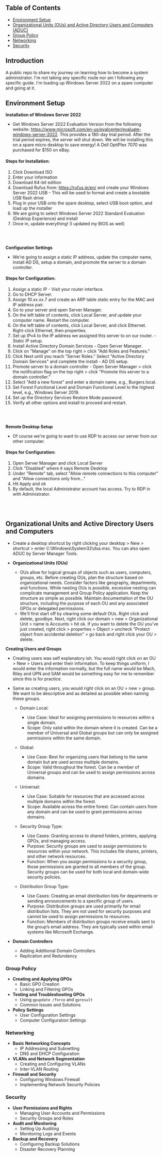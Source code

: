 ## Table of Contents

  - [Environment Setup](#environment-setup)
  - [Organizational Units (OUs) and Active Directory Users and Computers (ADUC)](#organizational-units-and-active-directory-users-and-computers)
  - [Group Policy](#group-policy)
  - [Networking](#networking)
  - [Security](#security)




## Introduction
A public repo to share my journey on learning how to become a system administrator. I'm not taking any specific route nor am I following any specific guide. I'm loading up Windows Server 2022 on a spare computer and going at it.




## Environment Setup

**Installation of Windows Server 2022**
  - Get Windows Server 2022 Evaluation Version from the following website: https://www.microsoft.com/en-us/evalcenter/evaluate-windows-server-2022. This provides a 180-day trial period. After the trial period expires, the server will shut down. We will be installing this on a spare micro desktop to save energy! A Dell OptiPlex 7070 was purchased for $150 on eBay.

#### Steps for Installation:

  1. Click Download ISO
  2. Enter your information
  3. Download 64-bit edition
  4. Download Rufus from: https://rufus.ie/en/ and create your Windows Server 2022 USB - This will be used to format and create a bootable USB flash drive
  5. Plug in your USB onto the spare desktop, select USB boot option, and load up the installer
  6. We are going to select Windows Server 2022 Standard Evaluation (Desktop Experience) and install
  7. Once in, update everything! (I updated my BIOS as well)
<br/>
<br/>




**Configuration Settings**
  - We're going to assign a static IP address, update the computer name, install AD DS, setup a domain, and promote the server to a domain controller.

#### Steps for Configuration:

  1. Assign a static IP - Visit your router interface.
  2. Go to DHCP Server.
  3. Assign 10.xx.xx.7 and create an ARP table static entry for the MAC and IP address pair.
  4. Go to your server and open Server Manager.
  5. On the left table of contents, click Local Server, and update your computer name. Restart the computer.
  6. On the left table of contents, click Local Server, and click Ethernet. Right-click Ethernet, then properties.
  7. Set up IPv4 to the IP address we assigned this server to on our router. - Static IP setup.
  8. Install Active Directory Domain Services - Open Server Manager.
  9. Click on "Manage" on the top right > click "Add Roles and Features."
  10. Click Next until you reach "Server Roles." Select "Active Directory Domain Services" and complete the install - AD DS setup.
  11. Promote server to a domain controller - Open Server Manager > click the notification flag on the top right > click "Promote this server to a domain controller."
  12. Select "Add a new forest" and enter a domain name, e.g., Burgers.local.
  13. Set Forest Functional Level and Domain Functional Level to the highest level, e.g., Windows Server 2019.
  14. Set up the Directory Services Restore Mode password.
  15. Verify all other options and install to proceed and restart.
<br/>
<br/>




**Remote Desktop Setup**
  - Of course we're going to want to use RDP to access our server from our other computer.

#### Steps for Configuration:
  1. Open Server Manager and click Local Server
  2. Click "Disabled" where it says Remote Desktop
  3. Under "Remote" tab, select "Allow remote connections to this computer" and "Allow connections only from..."
  4. Hit Apply and ok
  5. By default, the local Administrator account has access. Try to RDP in with Administrator.
<br/>
<br/>



## Organizational Units and Active Directory Users and Computers
  - Create a desktop shortcut by right clicking your desktop > New > shortcut > enter C:\Windows\System32\dsa.msc. You can also open ADUC by Server Manager Tools.

- **Organizational Units (OUs)**
  - OUs allow for logical groups of objects such as users, computers, groups, etc. Before creating OUs, plan the structure based on organizational needs. Consider factors like geography, departments, and functions. While nesting OUs is possible, excessive nesting can complicate management and Group Policy application. Keep the structure as simple as possible. Maintain documentation of the OU structure, including the purpose of each OU and any associated GPOs or delegated permissions.
  - We'll first start off by clearing some default OUs. Right click and delete, goodbye. Next, right click our domain > new > Organizational Unit > name is Accounts > hit ok. If you want to delete the OU you've just created, right click > properties > Object > uncheck "Protect object from accidental deletion" > go back and right click your OU > delete.
 
**Creating Users and Groups**
  - Creating users was self explanatory ish. You would right click on an OU > New > Users and enter their information. To keep things uniform, I would enter the information normally, but the full name would be Mach, Riley and UPN and SAM would be something easy for me to remember since this is for practice.
  - Same as creating users, you would right click on an OU > new > group. We want to be descriptive and as detailed as possible when naming these groups.

    - Domain Local:
      - Use Case: Ideal for assigning permissions to resources within a single domain.
      - Scope: Only valid within the domain where it is created. Can be a member of Universal and Global groups but can only be assigned permissions within the same domain.
    - Global:
      - Use Case: Best for organizing users that belong to the same domain but are used across multiple domains.
      - Scope: Valid throughout the forest. Can be a member of Universal groups and can be used to assign permissions across domains.
    - Universal:
      - Use Case: Suitable for resources that are accessed across multiple domains within the forest.
      - Scope: Available across the entire forest. Can contain users from any domain and can be used to grant permissions across domains.
    - Security Group Type:
      - Use Cases: Granting access to shared folders, printers, applying GPOs, and managing access.
      - Purpose: Security groups are used to assign permissions to resources within your network. This includes file shares, printers, and other network resources.
      - Function: When you assign permissions to a security group, those permissions are granted to all members of the group. Security groups can be used for both local and domain-wide security policies.

    - Distribution Group Type:
      - Use Cases: Creating an email distribution lists for departments or sending announcements to a specific group of users.
      - Purpose: Distribution groups are used primarily for email distribution lists. They are not used for security purposes and cannot be used to assign permissions to resources.
      - Function: Members of distribution groups receive emails sent to the group’s email address. They are typically used within email systems like Microsoft Exchange.

- **Domain Controllers**
  - Adding Additional Domain Controllers
  - Replication and Redundancy

### Group Policy
- **Creating and Applying GPOs**
  - Basic GPO Creation
  - Linking and Filtering GPOs
- **Testing and Troubleshooting GPOs**
  - Using `gpupdate /force` and `gpresult`
  - Common Issues and Solutions
- **Policy Settings**
  - User Configuration Settings
  - Computer Configuration Settings

### Networking
- **Basic Networking Concepts**
  - IP Addressing and Subnetting
  - DNS and DHCP Configuration
- **VLANs and Network Segmentation**
  - Creating and Configuring VLANs
  - Inter-VLAN Routing
- **Firewall and Security**
  - Configuring Windows Firewall
  - Implementing Network Security Policies

### Security
- **User Permissions and Rights**
  - Managing User Accounts and Permissions
  - Security Groups and Roles
- **Audit and Monitoring**
  - Setting Up Auditing
  - Monitoring Logs and Events
- **Backup and Recovery**
  - Configuring Backup Solutions
  - Disaster Recovery Planning
